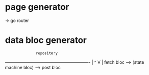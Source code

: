 # page generator
  -> go router

# data bloc generator
                  repository
   –––––––––––––––––––––––––––––––––––––––-
    |                                    ^
    V                                    |
fetch bloc --> (state machine bloc) --> post bloc